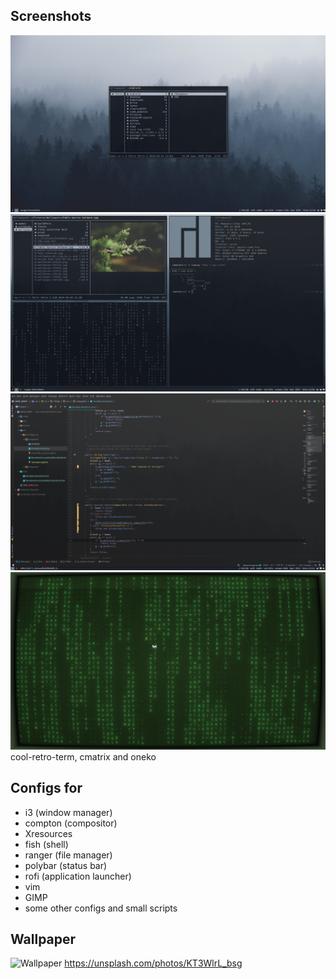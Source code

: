 ## Screenshots
![sc1](.config/screens/screen1.png)
![sc2](.config/screens/screen2.png)
![sc3](.config/screens/screen3.png)
![sclol](.config/screens/screenlol.png)
cool-retro-term, cmatrix and oneko 


## Configs for
- i3 (window manager)
- compton (compositor)
- Xresources
- fish (shell) 
- ranger (file manager)
- polybar (status bar) 
- rofi (application launcher)
- vim
- GIMP
- some other configs and small scripts 


## Wallpaper
![Wallpaper](https://unsplash.com/photos/KT3WlrL_bsg/download?force=true)
https://unsplash.com/photos/KT3WlrL_bsg

